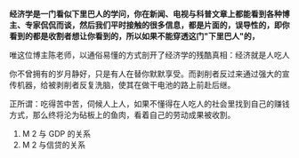 **经济学是一门看似下里巴人的学问，你在新闻、电视与科普文章上都能看到各种博主、专家侃侃而谈，然后我们平时接触的很多信息，都是片面的，误导性的，即你看到的都是收割者想让你看到的，所以如果不能穿透这门"下里巴人"的，**

唯这位博主陈老师，以通俗易懂的方式剖开了经济学的残酷真相：经济就是人吃人

你不曾拥有的岁月静好，只是有人在替你默默享受。而剥削者反过来通过强大的宣传机器，给被剥削者反复洗脑，使其在做干电池的路上前赴后继。

正所谓：吃得苦中苦，伺候人上人，如果不懂得在人吃人的社会里找到自己的赚钱方式，那么终将沦为砧板上的鱼肉，看着自己的劳动成果被收割。


1. M 2 与 GDP 的关系
2. M 2 与信贷的关系
